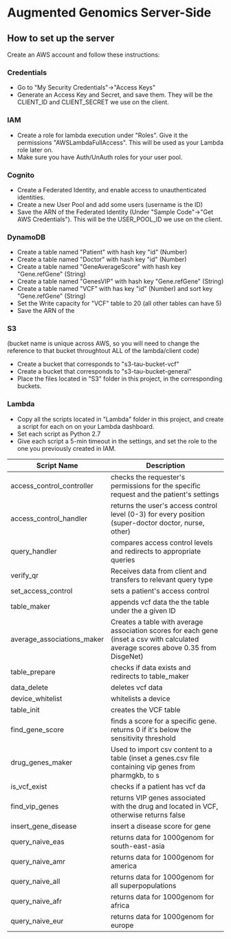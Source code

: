# Augmented Genomics Server-Side

## How to set up the server

Create an AWS account and follow these instructions:
### Credentials
  - Go to "My Security Credentials"->"Access Keys"
  - Generate an Access Key and Secret, and save them. They will be the CLIENT_ID and CLIENT_SECRET we use on the client. 
### IAM
  - Create a role for lambda execution under "Roles". Give it the permissions "AWSLambdaFullAccess". This will be used as your Lambda role later on.
  - Make sure you have Auth/UnAuth roles for your user pool.
### Cognito
  - Create a Federated Identity, and enable access to unauthenticated identities.
  - Create a new User Pool and add some users (username is the ID)
  - Save the ARN of the Federated Identity (Under "Sample Code"->"Get AWS Credentials"). This will be the USER_POOL_ID we use on the client.
### DynamoDB
  - Create a table named "Patient" with hash key "id" (Number)
  - Create a table named "Doctor" with hash key "id" (Number)
  - Create a table named "GeneAverageScore" with hash key "Gene.refGene" (String)
  - Create a table named "GenesVIP" with hash key "Gene.refGene" (String)
  - Create a table named "VCF" with has key "id" (Number) and sort key "Gene.refGene" (String)
  - Set the Write capacity for "VCF" table to 20 (all other tables can have 5)
  - Save the ARN of the 
  
### S3
(bucket name is unique across AWS, so you will need to change the reference to that bucket throughtout ALL of the lambda/client code)
  - Create a bucket that corresponds to "s3-tau-bucket-vcf" 
  - Create a bucket that corresponds to "s3-tau-bucket-general" 
  - Place the files located in "S3" folder in this project, in the corresponding buckets.

### Lambda
  - Copy all the scripts located in "Lambda" folder in this project, and create a script for each on on your Lambda dashboard.
  - Set each script as Python 2.7
  - Give each script a 5-min timeout in the settings, and set the role to the one you previously created in IAM.
  
| Script Name | Description |
| ------ | ------ |
| access_control_controller | checks the requester's permissions for the specific request and the patient's settings|
| access_control_handler | returns the user's access control level (0-3) for every position (super-doctor doctor, nurse, other)|
| query_handler | compares access control levels and redirects to appropriate queries|
| verify_qr | Receives data from client and transfers to relevant query type|
|set_access_control | sets a patient's access control|
| table_maker | appends vcf data the the table under the a given ID|
| average_associations_maker |Creates a table with average association scores for each gene (inset a csv with calculated average scores above 0.35 from DisgeNet)|
| table_prepare | checks if data exists and redirects to table_maker|
| data_delete | deletes vcf data|
| device_whitelist | whitelists a device|
| table_init | creates the VCF table|
| find_gene_score | finds a score for a specific gene. returns 0 if it's below the sensitivity threshold|
| drug_genes_maker | Used to import csv content to a table (inset a genes.csv file containing vip genes from pharmgkb, to s|
| is_vcf_exist | checks if a patient has vcf da|
| find_vip_genes | returns VIP genes associated with the drug and located in VCF, otherwise returns false|
| insert_gene_disease | insert a disease score for gene|
| query_naive_eas | returns data for 1000genom for south-east-asia|
| query_naive_amr | returns data for 1000genom for america|
| query_naive_all | returns data for 1000genom for all superpopulations|
| query_naive_afr | returns data for 1000genom for africa|
| query_naive_eur | returns data for 1000genom for europe|
